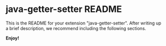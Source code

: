 # java-getter-setter README

This is the README for your extension "java-getter-setter". After writing up a brief description, we recommend including the following sections.

**Enjoy!**
